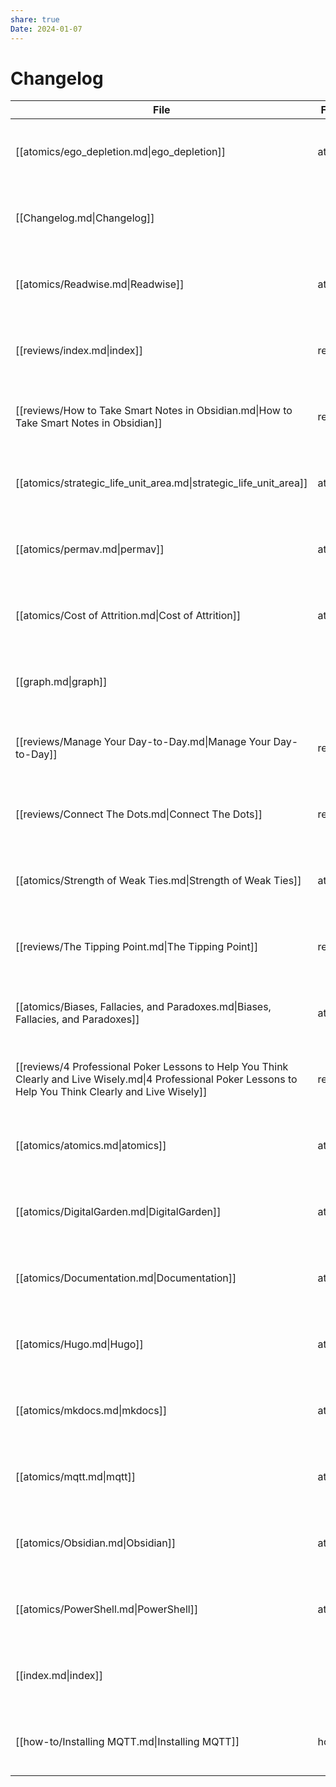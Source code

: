 ```yaml
---
share: true
Date: 2024-01-07
---
```


# Changelog
| File                                                                                                                                                          | Folder  | Created           | Updated                     |
| ------------------------------------------------------------------------------------------------------------------------------------------------------------- | ------- | ----------------- | --------------------------- |
| [[atomics/ego_depletion.md\|ego_depletion]]                                                                                                                   | atomics | January 13, 2024  | 11:10 PM - January 13, 2024 |
| [[Changelog.md\|Changelog]]                                                                                                                                   |         | January 07, 2024  | 11:43 PM - January 07, 2024 |
| [[atomics/Readwise.md\|Readwise]]                                                                                                                             | atomics | January 07, 2024  | 5:53 PM - January 07, 2024  |
| [[reviews/index.md\|index]]                                                                                                                                   | reviews | January 03, 2024  | 5:52 PM - January 07, 2024  |
| [[reviews/How to Take Smart Notes in Obsidian.md\|How to Take Smart Notes in Obsidian]]                                                                       | reviews | January 07, 2024  | 5:49 PM - January 07, 2024  |
| [[atomics/strategic_life_unit_area.md\|strategic_life_unit_area]]                                                                                             | atomics | January 04, 2024  | 9:13 AM - January 04, 2024  |
| [[atomics/permav.md\|permav]]                                                                                                                                 | atomics | January 04, 2024  | 9:07 AM - January 04, 2024  |
| [[atomics/Cost of Attrition.md\|Cost of Attrition]]                                                                                                           | atomics | February 15, 2022 | 11:56 PM - January 03, 2024 |
| [[graph.md\|graph]]                                                                                                                                           |         | \-                | 11:53 PM - January 03, 2024 |
| [[reviews/Manage Your Day-to-Day.md\|Manage Your Day-to-Day]]                                                                                                 | reviews | January 03, 2024  | 1:42 PM - January 03, 2024  |
| [[reviews/Connect The Dots.md\|Connect The Dots]]                                                                                                             | reviews | January 03, 2024  | 1:27 PM - January 03, 2024  |
| [[atomics/Strength of Weak Ties.md\|Strength of Weak Ties]]                                                                                                   | atomics | December 08, 2023 | 1:17 PM - January 03, 2024  |
| [[reviews/The Tipping Point.md\|The Tipping Point]]                                                                                                           | reviews | January 03, 2024  | 1:11 PM - January 03, 2024  |
| [[atomics/Biases, Fallacies, and Paradoxes.md\|Biases, Fallacies, and Paradoxes]]                                                                             | atomics | December 29, 2022 | 1:03 PM - January 03, 2024  |
| [[reviews/4 Professional Poker Lessons to Help You Think Clearly and Live Wisely.md\|4 Professional Poker Lessons to Help You Think Clearly and Live Wisely]] | reviews | January 03, 2024  | 1:03 PM - January 03, 2024  |
| [[atomics/atomics.md\|atomics]]                                                                                                                               | atomics | January 02, 2024  | 11:59 AM - January 03, 2024 |
| [[atomics/DigitalGarden.md\|DigitalGarden]]                                                                                                                   | atomics | July 06, 2022     | 11:59 AM - January 03, 2024 |
| [[atomics/Documentation.md\|Documentation]]                                                                                                                   | atomics | January 02, 2024  | 11:59 AM - January 03, 2024 |
| [[atomics/Hugo.md\|Hugo]]                                                                                                                                     | atomics | July 09, 2022     | 11:59 AM - January 03, 2024 |
| [[atomics/mkdocs.md\|mkdocs]]                                                                                                                                 | atomics | January 03, 2024  | 11:59 AM - January 03, 2024 |
| [[atomics/mqtt.md\|mqtt]]                                                                                                                                     | atomics | January 02, 2024  | 11:59 AM - January 03, 2024 |
| [[atomics/Obsidian.md\|Obsidian]]                                                                                                                             | atomics | July 06, 2022     | 11:59 AM - January 03, 2024 |
| [[atomics/PowerShell.md\|PowerShell]]                                                                                                                         | atomics | July 09, 2022     | 11:59 AM - January 03, 2024 |
| [[index.md\|index]]                                                                                                                                           |         | July 06, 2022     | 11:58 AM - January 03, 2024 |
| [[how-to/Installing MQTT.md\|Installing MQTT]]                                                                                                                | how-to  | January 02, 2023  | 11:58 AM - January 03, 2024 |

